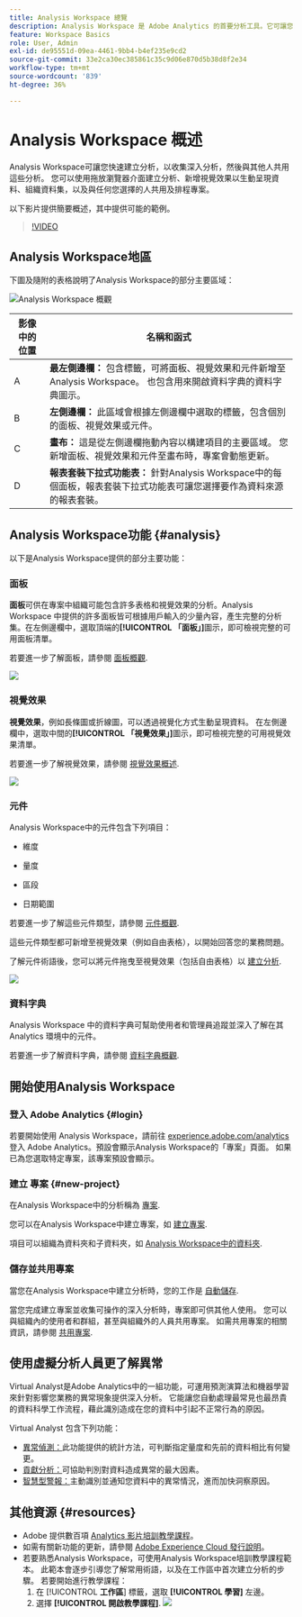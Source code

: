```yaml
---
title: Analysis Workspace 總覽
description: Analysis Workspace 是 Adobe Analytics 的首要分析工具。它可讓您使用面板、表格、視覺效果和其他元件好讓資料栩栩如生、組織資料集、共用及排程專案，還有其他功能。
feature: Workspace Basics
role: User, Admin
exl-id: de95551d-09ea-4461-9bb4-b4ef235e9cd2
source-git-commit: 33e2ca30ec385861c35c9d06e870d5b38d8f2e34
workflow-type: tm+mt
source-wordcount: '839'
ht-degree: 36%

---
```


# Analysis Workspace 概述

Analysis Workspace可讓您快速建立分析，以收集深入分析，然後與其他人共用這些分析。 您可以使用拖放瀏覽器介面建立分析、新增視覺效果以生動呈現資料、組織資料集，以及與任何您選擇的人共用及排程專案。

以下影片提供簡要概述，其中提供可能的範例。

>[!VIDEO](https://video.tv.adobe.com/v/26266/?quality=12)

## Analysis Workspace地區

下圖及隨附的表格說明了Analysis Workspace的部分主要區域：

![Analysis Workspace 概觀](assets/analysis-workspace-overvew.png)

| 影像中的位置 | 名稱和函式 |
|---------|----------|
| A | **最左側邊欄：** 包含標籤，可將面板、視覺效果和元件新增至Analysis Workspace。 也包含用來開啟資料字典的資料字典圖示。 |
| B | **左側邊欄：** 此區域會根據左側邊欄中選取的標籤，包含個別的面板、視覺效果或元件。 |
| C | **畫布：** 這是從左側邊欄拖動內容以構建項目的主要區域。 您新增面板、視覺效果和元件至畫布時，專案會動態更新。 |
| D | **報表套裝下拉式功能表：** 針對Analysis Workspace中的每個面板，報表套裝下拉式功能表可讓您選擇要作為資料來源的報表套裝。 |

## Analysis Workspace功能 {#analysis}

以下是Analysis Workspace提供的部分主要功能：

### 面板

**面板**&#x200B;可供在專案中組織可能包含許多表格和視覺效果的分析。Analysis Workspace 中提供的許多面板皆可根據用戶輸入的少量內容，產生完整的分析集。在左側邊欄中，選取頂端的&#x200B;**[!UICONTROL 「面板」]**&#x200B;圖示，即可檢視完整的可用面板清單。

若要進一步了解面板，請參閱 [面板概觀](https://experienceleague.adobe.com/docs/analytics/analyze/analysis-workspace/panels/panels.html).

![](assets/build-panels.png)

### 視覺效果

**視覺效果**，例如長條圖或折線圖，可以透過視覺化方式生動呈現資料。 在左側邊欄中，選取中間的&#x200B;**[!UICONTROL 「視覺效果」]**&#x200B;圖示，即可檢視完整的可用視覺效果清單。

若要進一步了解視覺效果，請參閱 [視覺效果概述](https://experienceleague.adobe.com/docs/analytics/analyze/analysis-workspace/visualizations/freeform-analysis-visualizations.html).

![](assets/build-visualizations.png)

### 元件

Analysis Workspace中的元件包含下列項目：

* 維度

* 量度

* 區段

* 日期範圍

若要進一步了解這些元件類型，請參閱 [元件概觀](/help/analyze/analysis-workspace/components/analysis-workspace-components.md).

這些元件類型都可新增至視覺效果（例如自由表格），以開始回答您的業務問題。

了解元件術語後，您可以將元件拖曳至視覺效果（包括自由表格）以 [建立分析](/help/analyze/analysis-workspace/build-workspace-project/freeform-overview.md).

![](assets/build-components.png)

### 資料字典

Analysis Workspace 中的資料字典可幫助使用者和管理員追蹤並深入了解在其 Analytics 環境中的元件。

若要進一步了解資料字典，請參閱 [資料字典概觀](/help/analyze/analysis-workspace/components/data-dictionary/data-dictionary-overview.md).

## 開始使用Analysis Workspace

### 登入 Adobe Analytics {#login}

若要開始使用 Analysis Workspace，請前往 [experience.adobe.com/analytics](https://experience.adobe.com/analytics) 登入 Adobe Analytics。預設會顯示Analysis Workspace的「專案」頁面。 如果已為您選取特定專案，該專案預設會顯示。

### 建立 專案 {#new-project}

在Analysis Workspace中的分析稱為 [專案](/help/analyze/analysis-workspace/build-workspace-project/freeform-overview.md).

您可以在Analysis Workspace中建立專案，如 [建立專案](/help/analyze/analysis-workspace/build-workspace-project/create-projects.md).

項目可以組織為資料夾和子資料夾，如 [Analysis Workspace中的資料夾](/help/analyze/analysis-workspace/build-workspace-project/workspace-folders/about-folders.md).

### 儲存並共用專案

當您在Analysis Workspace中建立分析時，您的工作是 [自動儲存](/help/analyze/analysis-workspace/build-workspace-project/save-projects.md).

當您完成建立專案並收集可操作的深入分析時，專案即可供其他人使用。 您可以與組織內的使用者和群組，甚至與組織外的人員共用專案。 如需共用專案的相關資訊，請參閱 [共用專案](/help/analyze/analysis-workspace/curate-share/share-projects.md).

<!--

Maybe add this back in if the video isn't too outdated. Otherwise, delete this section.

### Project management in Analysis Workspace

The following video provides an overview of project management in Analysis Workspace:

>[!VIDEO](https://video.tv.adobe.com/v/24035/?quality=12)

-->

## 使用虛擬分析人員更了解異常

Virtual Analyst是Adobe Analytics中的一組功能，可運用預測演算法和機器學習來針對影響您業務的異常現象提供深入分析。 它能讓您自動處理最常見也最昂貴的資料科學工作流程，藉此識別造成在您的資料中引起不正常行為的原因。

Virtual Analyst 包含下列功能：

* [異常偵測：](/help/analyze/analysis-workspace/virtual-analyst/c-anomaly-detection/anomaly-detection.md)此功能提供的統計方法，可判斷指定量度和先前的資料相比有何變更。
* [貢獻分析：](/help/analyze/analysis-workspace/virtual-analyst/contribution-analysis/run-contribution-analysis.md)可協助判別對資料造成異常的最大因素。
* [智慧型警報：](/help/analyze/analysis-workspace/c-intelligent-alerts/intellligent-alerts.md)主動識別並通知您資料中的異常情況，進而加快洞察原因。

## 其他資源 {#resources}

* Adobe 提供數百項 [Analytics 影片培訓教學課程](https://experienceleague.adobe.com/docs/analytics-learn/tutorials/overview.html?lang=zh-Hant)。
* 如需有關新功能的更新，請參閱 [Adobe Experience Cloud 發行說明](https://experienceleague.adobe.com/docs/release-notes/experience-cloud/current.html#analytics)。
* 若要熟悉Analysis Workspace，可使用Analysis Workspace培訓教學課程範本。 此範本會逐步引導您了解常用術語，以及在工作區中首次建立分析的步驟。 若要開始進行教學課程：
   1. 在 [!UICONTROL **工作區**] 標籤，選取 **[!UICONTROL 學習]** 左邊。
   1. 選擇 **[!UICONTROL 開啟教學課程]**.
      ![](assets/training-tutorial.png)

